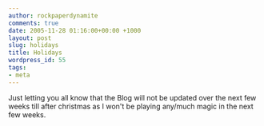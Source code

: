 ```yaml
---
author: rockpaperdynamite
comments: true
date: 2005-11-28 01:16:00+00:00 +1000
layout: post
slug: holidays
title: Holidays
wordpress_id: 55
tags:
- meta
---
```


Just letting you all know that the Blog will not be updated over the next few weeks till after christmas as I won't be playing any/much magic in the next few weeks.
